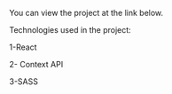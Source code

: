 
You can view the project at the link below.



Technologies used in the project:

1-React

2- Context API

3-SASS
